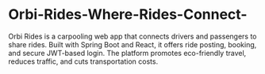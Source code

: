 # Orbi-Rides-Where-Rides-Connect-
Orbi Rides is a carpooling web app that connects drivers and passengers to share rides. Built with Spring Boot and React, it offers ride posting, booking, and secure JWT-based login. The platform promotes eco-friendly travel, reduces traffic, and cuts transportation costs.
